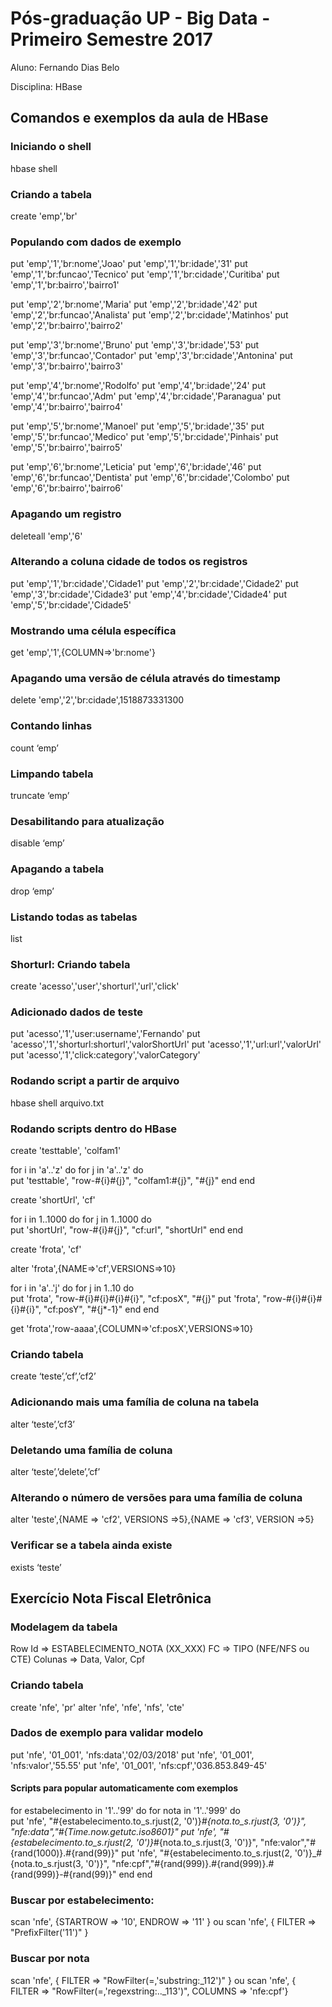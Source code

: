 # Pós-graduação UP - Big Data - Primeiro Semestre 2017

Aluno: Fernando Dias Belo

Disciplina: HBase

## Comandos e exemplos da aula de HBase

### Iniciando o shell

hbase shell

### Criando a tabela

create 'emp','br'

### Populando com dados de exemplo

put 'emp','1','br:nome','Joao'
put 'emp','1','br:idade','31'
put 'emp','1','br:funcao','Tecnico'
put 'emp','1','br:cidade','Curitiba'
put 'emp','1','br:bairro','bairro1'

put 'emp','2','br:nome','Maria'
put 'emp','2','br:idade','42'
put 'emp','2','br:funcao','Analista'
put 'emp','2','br:cidade','Matinhos'
put 'emp','2','br:bairro','bairro2'

put 'emp','3','br:nome','Bruno'
put 'emp','3','br:idade','53'
put 'emp','3','br:funcao','Contador'
put 'emp','3','br:cidade','Antonina'
put 'emp','3','br:bairro','bairro3'

put 'emp','4','br:nome','Rodolfo'
put 'emp','4','br:idade','24'
put 'emp','4','br:funcao','Adm'
put 'emp','4','br:cidade','Paranagua'
put 'emp','4','br:bairro','bairro4'

put 'emp','5','br:nome','Manoel'
put 'emp','5','br:idade','35'
put 'emp','5','br:funcao','Medico'
put 'emp','5','br:cidade','Pinhais'
put 'emp','5','br:bairro','bairro5'

put 'emp','6','br:nome','Leticia'
put 'emp','6','br:idade','46'
put 'emp','6','br:funcao','Dentista'
put 'emp','6','br:cidade','Colombo'
put 'emp','6','br:bairro','bairro6'

### Apagando um registro

deleteall 'emp','6'

### Alterando a coluna cidade de todos os registros

put 'emp','1','br:cidade','Cidade1'
put 'emp','2','br:cidade','Cidade2'
put 'emp','3','br:cidade','Cidade3'
put 'emp','4','br:cidade','Cidade4'
put 'emp','5','br:cidade','Cidade5'

### Mostrando uma célula específica

get 'emp','1',{COLUMN=>'br:nome'}

### Apagando uma versão de célula através do timestamp 

delete 'emp','2','br:cidade',1518873331300

### Contando linhas

count ‘emp’

### Limpando tabela

truncate ‘emp’

### Desabilitando para atualização

disable ‘emp’

### Apagando a tabela

drop ‘emp’

### Listando todas as tabelas

list

### Shorturl: Criando tabela 

create 'acesso','user','shorturl','url','click'

### Adicionado dados de teste

put 'acesso','1','user:username','Fernando'
put 'acesso','1','shorturl:shorturl','valorShortUrl'
put 'acesso','1','url:url','valorUrl'
put 'acesso','1','click:category','valorCategory'

### Rodando script a partir de arquivo

hbase shell arquivo.txt

### Rodando scripts dentro do HBase

create 'testtable', 'colfam1'

for i in 'a'..'z' do for j in 'a'..'z' do \
put 'testtable', "row-#{i}#{j}", "colfam1:#{j}", "#{j}" end end


create 'shortUrl', 'cf'

for i in 1..1000 do for j in 1..1000 do \
put 'shortUrl', "row-#{i}#{j}", "cf:url", "shortUrl" end end

create 'frota', 'cf'

alter 'frota',{NAME=>'cf',VERSIONS=>10}

for i in 'a'..'j' do for j in 1..10 do \
put 'frota', "row-#{i}#{i}#{i}#{i}", "cf:posX", "#{j}"
put 'frota', "row-#{i}#{i}#{i}#{i}", "cf:posY", "#{j*-1}"
end end

get 'frota','row-aaaa',{COLUMN=>'cf:posX',VERSIONS=>10}

### Criando tabela 

create ‘teste’,’cf’,’cf2’

### Adicionando mais uma família de coluna na tabela

alter ‘teste’,’cf3’

### Deletando uma família de coluna

alter ‘teste’,’delete’,’cf’

### Alterando o número de versões para uma família de coluna

alter 'teste',{NAME => 'cf2', VERSIONS =>5},{NAME => 'cf3', VERSION =>5}

### Verificar se a tabela ainda existe

exists ‘teste’

## Exercício Nota Fiscal Eletrônica

### Modelagem da tabela

Row Id => ESTABELECIMENTO_NOTA (XX_XXX)
FC => TIPO (NFE/NFS ou CTE)
Colunas => Data, Valor, Cpf

### Criando tabela

create 'nfe', 'pr'
alter 'nfe', 'nfe', 'nfs', 'cte'

### Dados de exemplo para validar modelo

put 'nfe', '01_001', 'nfs:data','02/03/2018'
put 'nfe', '01_001', 'nfs:valor','55.55'
put 'nfe', '01_001', 'nfs:cpf','036.853.849-45'


#### Scripts para popular automaticamente com exemplos

for estabelecimento in '1'..'99' do for nota in '1'..'999' do \
put 'nfe', "#{estabelecimento.to_s.rjust(2, '0')}_#{nota.to_s.rjust(3, '0')}", "nfe:data","#{Time.now.getutc.iso8601}"
put 'nfe', "#{estabelecimento.to_s.rjust(2, '0')}_#{nota.to_s.rjust(3, '0')}", "nfe:valor","#{rand(1000)}.#{rand(99)}"
put 'nfe', "#{estabelecimento.to_s.rjust(2, '0')}_#{nota.to_s.rjust(3, '0')}", "nfe:cpf","#{rand(999)}.#{rand(999)}.#{rand(999)}-#{rand(99)}"
end end


### Buscar por estabelecimento:

scan 'nfe', {STARTROW => '10', ENDROW => '11' } ou
scan 'nfe', { FILTER => "PrefixFilter('11')" }


### Buscar por nota
scan 'nfe', { FILTER => "RowFilter(=,'substring:_112')" } ou
scan 'nfe', { FILTER => "RowFilter(=,'regexstring:.._113')", COLUMNS => 'nfe:cpf'}



